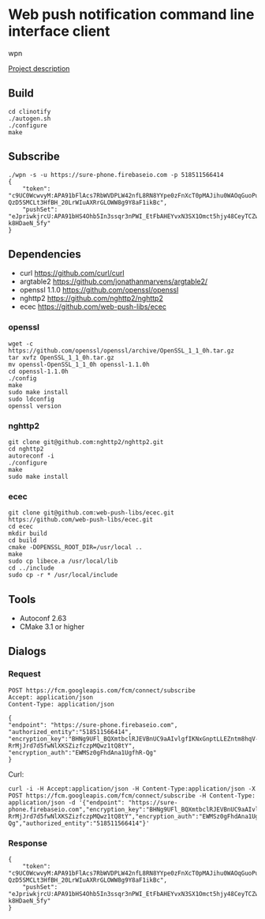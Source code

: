 # Web push notification command line interface client

wpn

[Project description](https://docs.google.com/document/d/19pM4g-hvx2MUVV2Ggljw1MMTg9tMCEH7aHYYKpJMaWk/edit?usp=sharing)

## Build

```
cd clinotify
./autogen.sh
./configure
make
```

## Subscribe

```
./wpn -s -u https://sure-phone.firebaseio.com -p 518511566414
{
	"token": "c9UC0WcwvyM:APA91bFlAcs7RbWVDPLW42nfL8RN8YYpe0zFnXcT0pMAJihu0WAOqGuoPujHYVJUHC0eRy5DTFepXvlaIyClHEpy6J6itEdT-QzD5SMCLt3HfBH_20LrWIuAXRrGLOWW8g9Y8aF1ikBc",
	"pushSet": "eJpriwkjrcU:APA91bHS4Ohb5In3ssqr3nPWI_EtFbAHEYvxN3SX1Omct5hjy48CeyTCZw5bzxyST1Bhj4m0WynXoq7pmw3IM0JuAQ8poeJe99vFJSeYGKgXtut_2Cmyxwu_V6xrDUqp-k8HDaeN_5fy"
}
```

## Dependencies

- curl https://github.com/curl/curl
- argtable2 https://github.com/jonathanmarvens/argtable2/
- openssl 1.1.0 https://github.com/openssl/openssl
- nghttp2 https://github.com/nghttp2/nghttp2
- ecec https://github.com/web-push-libs/ecec


### openssl

```
wget -c https://github.com/openssl/openssl/archive/OpenSSL_1_1_0h.tar.gz
tar xvfz OpenSSL_1_1_0h.tar.gz
mv openssl-OpenSSL_1_1_0h openssl-1.1.0h
cd openssl-1.1.0h
./config
make
sudo make install
sudo ldconfig
openssl version
```

### nghttp2

```
git clone git@github.com:nghttp2/nghttp2.git
cd nghttp2
autoreconf -i
./configure
make
sudo make install
```

### ecec

```
git clone git@github.com:web-push-libs/ecec.git
https://github.com/web-push-libs/ecec.git
cd ecec
mkdir build
cd build
cmake -DOPENSSL_ROOT_DIR=/usr/local ..
make
sudo cp libece.a /usr/local/lib
cd ../include
sudo cp -r * /usr/local/include
```

## Tools

- Autoconf 2.63
- CMake 3.1 or higher

## Dialogs

### Request
```
POST https://fcm.googleapis.com/fcm/connect/subscribe
Accept: application/json
Content-Type: application/json

{
"endpoint": "https://sure-phone.firebaseio.com",
"authorized_entity":"518511566414",
"encryption_key":"BHNg9UFl_BQXmtbclRJEVBnUC9aAIvlgfIKNxGnptLLEZntm8hqV-RrMjJrd7d5fwNlXKSZizfczpMQwz1tQ8tY",
"encryption_auth":"EWMSz0gFhdAna1UgfhR-Qg"
}
```

Curl:

```
curl -i -H Accept:application/json -H Content-Type:application/json -X POST https://fcm.googleapis.com/fcm/connect/subscribe -H Content-Type: application/json -d '{"endpoint": "https://sure-phone.firebaseio.com","encryption_key":"BHNg9UFl_BQXmtbclRJEVBnUC9aAIvlgfIKNxGnptLLEZntm8hqV-RrMjJrd7d5fwNlXKSZizfczpMQwz1tQ8tY","encryption_auth":"EWMSz0gFhdAna1UgfhR-Qg","authorized_entity":"518511566414"}'
```

### Response
```
{
	"token": "c9UC0WcwvyM:APA91bFlAcs7RbWVDPLW42nfL8RN8YYpe0zFnXcT0pMAJihu0WAOqGuoPujHYVJUHC0eRy5DTFepXvlaIyClHEpy6J6itEdT-QzD5SMCLt3HfBH_20LrWIuAXRrGLOWW8g9Y8aF1ikBc",
	"pushSet": "eJpriwkjrcU:APA91bHS4Ohb5In3ssqr3nPWI_EtFbAHEYvxN3SX1Omct5hjy48CeyTCZw5bzxyST1Bhj4m0WynXoq7pmw3IM0JuAQ8poeJe99vFJSeYGKgXtut_2Cmyxwu_V6xrDUqp-k8HDaeN_5fy"
}
```
